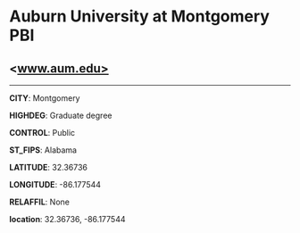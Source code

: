 # Auburn University at Montgomery PBI
## <www.aum.edu>
---
**CITY**: Montgomery

**HIGHDEG**: Graduate degree

**CONTROL**: Public

**ST_FIPS**: Alabama

**LATITUDE**: 32.36736

**LONGITUDE**: -86.177544

**RELAFFIL**: None

**location**: 32.36736, -86.177544